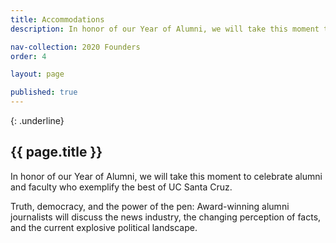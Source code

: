 ```yaml
---
title: Accommodations
description: In honor of our Year of Alumni, we will take this moment to celebrate alumni and faculty who exemplify the best of UC Santa Cruz

nav-collection: 2020 Founders
order: 4

layout: page

published: true
---
```

{: .underline}
## {{ page.title }}

In honor of our Year of Alumni, we will take this moment to celebrate alumni and faculty who exemplify the best of UC Santa Cruz.

Truth, democracy, and the power of the pen: Award-winning alumni journalists will discuss the news industry, the changing perception of facts, and the current explosive political landscape.

